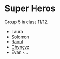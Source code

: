 # Super Heros

Group 5 in class 11/12.

- Laura
- Solomon
- [Raoul](https://github.com/jraoul2002/superHeros/blob/raoul/raoul.md)
- [Chyngyz](https://github.com/jraoul2002/superHeros/projects/1#card-47141365)
- Evan
-...